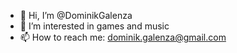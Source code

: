 - 👋 Hi, I’m @DominikGalenza
- 👀 I’m interested in games and music
- 📫 How to reach me: dominik.galenza@gmail.com

<!---
DominikGalenza/DominikGalenza is a ✨ special ✨ repository because its `README.md` (this file) appears on your GitHub profile.
You can click the Preview link to take a look at your changes.
--->
